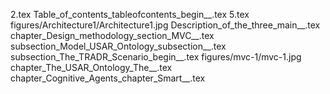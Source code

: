 2.tex
Table_of_contents_tableofcontents_begin__.tex
5.tex
figures/Architecture1/Architecture1.jpg
Description_of_the_three_main__.tex
chapter_Design_methodology_section_MVC__.tex
subsection_Model_USAR_Ontology_subsection__.tex
subsection_The_TRADR_Scenario_begin__.tex
figures/mvc-1/mvc-1.jpg
chapter_The_USAR_Ontology_The__.tex
chapter_Cognitive_Agents_chapter_Smart__.tex